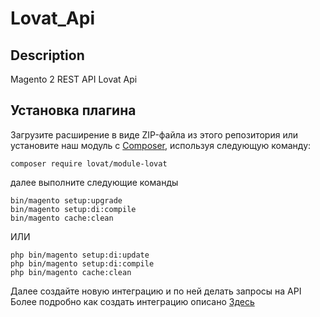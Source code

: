 # Lovat_Api

## Description
Magento 2 REST API Lovat Api

## Установка плагина

Загрузите расширение в виде ZIP-файла из этого репозитория или установите наш модуль с [Composer](https://getcomposer.org/), используя следующую команду:

```composer require lovat/module-lovat```

далее выполните следующие команды
```
bin/magento setup:upgrade
bin/magento setup:di:compile
bin/magento cache:clean
```

ИЛИ

```
php bin/magento setup:di:update
php bin/magento setup:di:compile
php bin/magento cache:clean
```

Далее создайте новую интеграцию и по ней делать запросы на API
Более подробно как создать интеграцию описано [Здесь](https://www.mageplaza.com/kb/how-to-create-new-api-information-for-integration-magento-2.html)